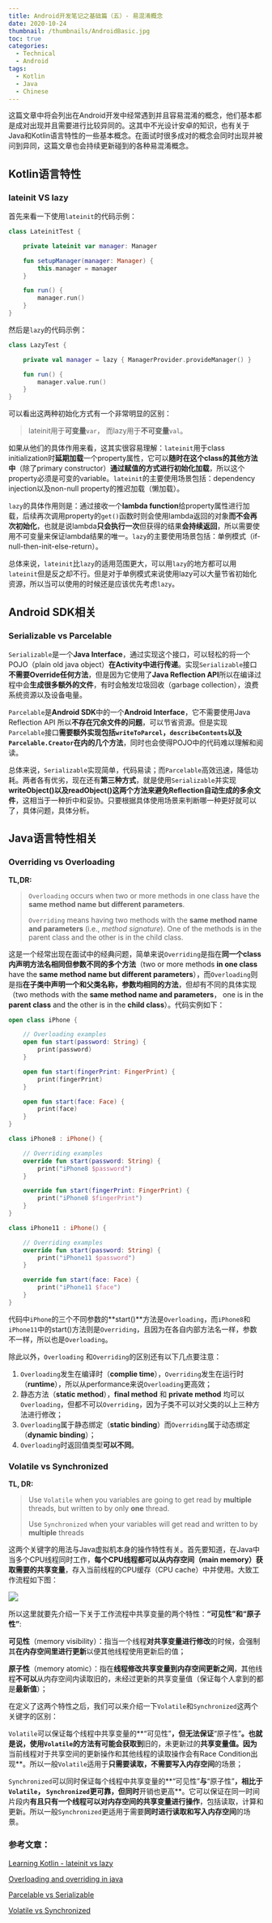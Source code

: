 ```yaml
---
title: Android开发笔记之基础篇（五）- 易混淆概念
date: 2020-10-24
thumbnail: /thumbnails/AndroidBasic.jpg
toc: true
categories:
  - Technical
  - Android
tags:
  - Kotlin
  - Java
  - Chinese
---
```


这篇文章中将会列出在Android开发中经常遇到并且容易混淆的概念，他们基本都是成对出现并且需要进行比较异同的。这其中不光设计安卓的知识，也有关于Java和Kotlin语言特性的一些基本概念。在面试时很多成对的概念会同时出现并被问到异同，这篇文章也会持续更新碰到的各种易混淆概念。

<!-- more -->

## Kotlin语言特性

### lateinit VS lazy

首先来看一下使用`lateinit`的代码示例：

```kotlin
class LateinitTest {

    private lateinit var manager: Manager

    fun setupManager(manager: Manager) {
        this.manager = manager
    }

    fun run() {
        manager.run()
    }
}
```

然后是`lazy`的代码示例：

```kotlin
class LazyTest {

    private val manager = lazy { ManagerProvider.provideManager() }

    fun run() {
        manager.value.run()
    }
}
```

可以看出这两种初始化方式有一个非常明显的区别：

> lateinit用于**可变量**`var`， 而lazy用于**不可变量**`val`。

如果从他们的具体作用来看，这其实很容易理解：`lateinit`用于class initialization时**延期加载**一个property属性，它可以**随时在这个class的其他方法中**（除了primary constructor）**通过赋值的方式进行初始化加载**，所以这个property必须是可变的variable。`lateinit`的主要使用场景包括：dependency injection以及non-null property的推迟加载（懒加载）。

`lazy`的具体作用则是：通过接收一个**lambda function**给property属性进行加载，后续再次调用property的`get()`函数时则会使用lambda返回的对象**而不会再次初始化**，也就是说lambda**只会执行一次**但获得的结果**会持续返回**，所以需要使用不可变量来保证lambda结果的唯一。`lazy`的主要使用场景包括：单例模式（if-null-then-init-else-return）。

总体来说，`lateinit`比`lazy`的适用范围更大，可以用`lazy`的地方都可以用`lateinit`但是反之却不行。但是对于单例模式来说使用lazy可以大量节省初始化资源，所以当可以使用的时候还是应该优先考虑`lazy`。



## Android SDK相关

### Serializable vs Parcelable

`Serializable`是一个**Java Interface**，通过实现这个接口，可以轻松的将一个POJO（plain old java object）**在Activity中进行传递**。实现`Serializable`接口**不需要Override任何方法**，但是因为它使用了**Java Reflection API**所以在编译过程中会**生成很多额外的文件**，有时会触发垃圾回收（garbage collection），浪费系统资源以及设备电量。

`Parcelable`是**Android SDK**中的一个**Android Interface**，它不需要使用Java Reflection API 所以**不存在冗余文件的问题**，可以节省资源。但是实现`Parcelable`接口**需要额外实现包括`writeToParcel`，`describeContents`以及`Parcelable.Creator`在内的几个方法**，同时也会使得POJO中的代码难以理解和阅读。

总体来说，`Serializable`实现简单，代码易读；而`Parcelable`高效迅速，降低功耗。两者各有优劣，现在还有**第三种方式**，就是使用`Serializable`并实现**writeObject()**以及**readObject()**这两个方法来**避免Reflection自动生成的多余文件**，这相当于一种折中和妥协。只要根据具体使用场景来判断哪一种更好就可以了，具体问题，具体分析。



## Java语言特性相关

### Overriding vs Overloading

**TL,DR:**

>`Overloading` occurs when two or more methods in one class have the **same method name but different parameters**.
>
>`Overriding` means having two methods with the **same method name and parameters** (i.e., *method signature*). One of the methods is in the parent class and the other is in the child class.

这是一个经常出现在面试中的经典问题，简单来说`Overriding`是指在**同一个class内声明方法名相同但参数不同的多个方法**（two or more methods **in one class** have the **same method name but different parameters**），而`Overloading`则是指**在子类中声明一个和父类名称，参数均相同的方法**，但却有不同的具体实现（two methods with the **same method name and parameters**， one is in the **parent class** and the other is in the **child class**）。代码实例如下：

```kotlin
open class iPhone {

    // Overloading examples
    open fun start(password: String) {
        print(password)
    }

    open fun start(fingerPrint: FingerPrint) {
        print(fingerPrint)
    }

    open fun start(face: Face) {
        print(face)
    }
}

class iPhone8 : iPhone() {

    // Overriding examples
    override fun start(password: String) {
        print("iPhone8 $password")
    }

    override fun start(fingerPrint: FingerPrint) {
        print("iPhone8 $fingerPrint")
    }
}

class iPhone11 : iPhone() {

    // Overriding examples
    override fun start(password: String) {
        print("iPhone11 $password")
    }

    override fun start(face: Face) {
        print("iPhone11 $face")
    }
}
```

代码中`iPhone`的三个不同参数的**start()**方法是`Overloading`，而`iPhone8`和`iPhone11`中的start()方法则是`Overriding`，且因为在各自内部方法名一样，参数不一样，所以也是`Overloading`。

除此以外，`Overloading` 和`Overriding`的区别还有以下几点要注意：

1. `Overloading`发生在编译时（**complie time**），`Overriding`发生在运行时（**runtime**），所以从performance来说`Overloading`更高效；
2. 静态方法（**static method**），**final method** 和 **private method** 均可以`Overloading`，但都不可以`Overriding`，因为子类不可以对父类的以上三种方法进行修改；
3. `Overloading`属于静态绑定（**static binding**）而`Overriding`属于动态绑定（**dynamic binding**）；
4. `Overloading`时返回值类型**可以不同**。



### Volatile vs Synchronized

**TL, DR:**

>Use `Volatile` when you variables are going to get read by **multiple** threads, but written to by only **one** thread.
>
>Use `Synchronized` when your variables will get read and written to by **multiple** threads

这两个关键字的用法与Java虚拟机本身的操作特性有关。首先要知道，在Java中当多个CPU线程同时工作，**每个CPU线程都可以从内存空间（main memory）获取需要的共享变量**，存入当前线程的CPU缓存（CPU cache）中并使用。大致工作流程如下图：

<img src="https://raw.githubusercontent.com/Yunze-Li/BlogPictures/master/BlogPictures/pictures/Java%20Multithread%20Model.png" style="zoom:120%;" />

所以这里就要先介绍一下关于工作流程中共享变量的两个特性：**“可见性”**和**“原子性”**:

**可见性**（memory visibility）：指当一个线程**对共享变量进行修改**的时候，会强制其**在内存空间里进行更新**以便其他线程使用更新后的值；

**原子性**（memory atomic）：指在**线程修改共享变量到内存空间更新之间**，其他线程**不可以**从内存空间内读取旧的，未经过更新的共享变量值（保证每个人拿到的都是**最新值**）；

在定义了这两个特性之后，我们可以来介绍一下`Volatile`和`Synchronized`这两个关键字的区别：

`Volatile`可以保证每个线程中共享变量的**“可见性”**，但无法保证**“原子性”**。也就是说，使用`Volatile`的方法有可能会获取到**旧的，未更新过的**共享变量值。因为**当前线程对于共享空间的更新操作和其他线程的读取操作会有Race Condition出现**。所以一般`Volatile`适用于**只需要读取，不需要写入内存空间**的场景；

`Synchronized`可以同时保证每个线程中共享变量的**“可见性”**与**“原子性”**，相比于`Volatile`， `Synchronized`**更可靠**，但同时**开销也更高**。它可以保证在同一时间片段内**有且只有一个线程可以对内存空间的共享变量进行操作**，包括读取，计算和更新。所以一般`Synchronized`更适用于需要**同时进行读取和写入内存空间**的场景。



###  参考文章：

[Learning Kotlin - lateinit vs lazy](https://blog.mindorks.com/learn-kotlin-lateinit-vs-lazy#:~:text=lazy%20can%20only%20be%20used,the%20object%20is%20seen%20from.)

[Overloading and overriding in java](https://beginnersbook.com/2014/01/difference-between-method-overloading-and-overriding-in-java/)

[Parcelable vs Serializable](https://android.jlelse.eu/parcelable-vs-serializable-6a2556d51538)

[Volatile vs Synchronized](https://jorosjavajams.wordpress.com/volatile-vs-synchronized/)